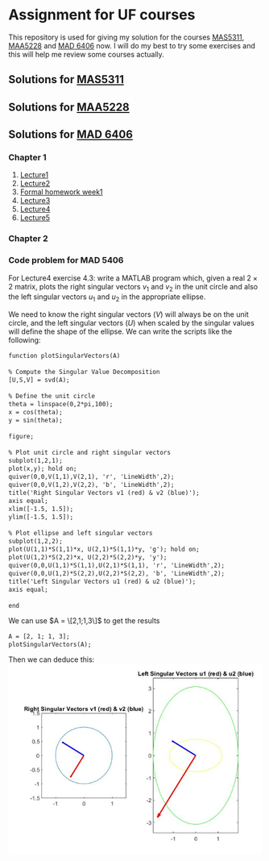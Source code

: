 # Assignment for UF courses
This repository is used for giving my solution for the courses [MAS5311](https://people.clas.ufl.edu/turull/f23-mas5311-syllabus/), [MAA5228](https://people.clas.ufl.edu/paulr/maa-5228-4226/) and [MAD 6406](https://people.clas.ufl.edu/chunmei-wang/courses/) now. I will do my best to try some exercises and  this will help me review some courses actually.

## Solutions for [MAS5311](https://people.clas.ufl.edu/turull/f23-mas5311-syllabus/)

## Solutions for [MAA5228](https://people.clas.ufl.edu/paulr/maa-5228-4226/)

## Solutions for [MAD 6406](https://people.clas.ufl.edu/chunmei-wang/courses/)
### Chapter 1
1. [Lecture1](MAD6406/Chapter1Lecture1.pdf) 
2. [Lecture2](MAD6406/Chapter1Lecture2.pdf)
3. [Formal homework week1](MAD6406/hw_week1.pdf)
4. [Lecture3](MAD6406/Lecture3.pdf)
5. [Lecture4](MAD6406/Chapter1Lecture4.pdf)
6. [Lecture5](MAD6406/Chapter1Lecture5.pdf)
### Chapter 2
### Code problem for MAD 5406
For Lecture4 exercise 4.3: write a MATLAB program which, given a real $2 \times 2$ matrix, plots the right singular vectors $v_{1}$ and $v_{2}$ in the unit circle and also the left singular vectors $u_{1}$ and $u_{2}$ in the appropriate ellipse.

We need to know the right singular vectors ($V$) will always be on the unit circle, and the left singular vectors ($U$) when scaled by the singular values will define the shape of the ellipse.
We can write the scripts like the following:
```
function plotSingularVectors(A)

% Compute the Singular Value Decomposition
[U,S,V] = svd(A);

% Define the unit circle
theta = linspace(0,2*pi,100);
x = cos(theta);
y = sin(theta);

figure;

% Plot unit circle and right singular vectors
subplot(1,2,1);
plot(x,y); hold on;
quiver(0,0,V(1,1),V(2,1), 'r', 'LineWidth',2);
quiver(0,0,V(1,2),V(2,2), 'b', 'LineWidth',2);
title('Right Singular Vectors v1 (red) & v2 (blue)');
axis equal;
xlim([-1.5, 1.5]);
ylim([-1.5, 1.5]);

% Plot ellipse and left singular vectors
subplot(1,2,2);
plot(U(1,1)*S(1,1)*x, U(2,1)*S(1,1)*y, 'g'); hold on;
plot(U(1,2)*S(2,2)*x, U(2,2)*S(2,2)*y, 'y');
quiver(0,0,U(1,1)*S(1,1),U(2,1)*S(1,1), 'r', 'LineWidth',2);
quiver(0,0,U(1,2)*S(2,2),U(2,2)*S(2,2), 'b', 'LineWidth',2);
title('Left Singular Vectors u1 (red) & u2 (blue)');
axis equal;

end
```
We can use $A = \[2,1;1,3\]$ to get the results
```
A = [2, 1; 1, 3];
plotSingularVectors(A);
```
Then we can deduce this:
![Screenshot](https://github.com/xxjan719/Assignment-for-UF-courses/blob/main/MAD6406/imagelecture4_3.jpg)
